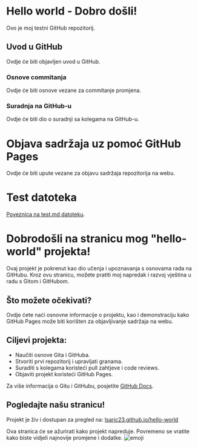 # Hello world - Dobro došli!
Ovo je moj testni GitHub repozitorij.

## Uvod u GitHub

Ovdje će biti objavljen uvod u GitHub.

### Osnove commitanja

Ovdje će biti osnove vezane za commitanje promjena.

### Suradnja na GitHub-u
Ovdje će biti dio o suradnji sa kolegama na GitHub-u.

# Objava sadržaja uz pomoć GitHub Pages

Ovdje će biti upute vezane za objavu sadržaja repozitorija na webu.

# Test datoteka

[Poveznica na test.md datoteku](test.md).

# Dobrodošli na stranicu mog "hello-world" projekta!
Ovaj projekt je pokrenut kao dio učenja i upoznavanja s osnovama rada na GitHubu. Kroz ovu stranicu, možete pratiti moj napredak i razvoj vještina u radu s Gitom i GitHubom.

## Što možete očekivati?
Ovdje ćete naći osnovne informacije o projektu, kao i demonstraciju kako GitHub Pages može biti korišten za objavljivanje sadržaja na webu.

## Ciljevi projekta:
- Naučiti osnove Gita i GitHuba.
- Stvoriti prvi repozitorij i upravljati granama.
- Suraditi s kolegama koristeći pull zahtjeve i code reviews.
- Objaviti projekt koristeći GitHub Pages.
  
Za više informacija o Gitu i GitHubu, posjetite [GitHub Docs](https://docs.github.com/).

## Pogledajte našu stranicu!
Projekt je živ i dostupan za pregled na: [lsaric23.github.io/hello-world](lsaric23.github.io/hello-world)

Ova stranica će se ažurirati kako projekt napreduje. Povremeno se vratite kako biste vidjeli najnovije promjene i dodatke.
![emoji](https://i.pinimg.com/736x/5e/78/62/5e7862f0699604d93aa50409cc6b16ce.jpg)
